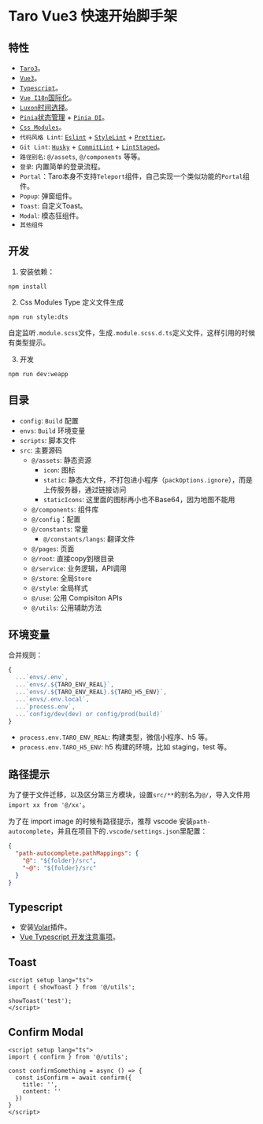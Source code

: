 # Taro Vue3 快速开始脚手架

## 特性

- [`Taro3`](https://taro-docs.jd.com/taro/docs)。
- [`Vue3`](https://vuejs.org/)。
- [`Typescript`](https://www.typescriptlang.org/)。
- [`Vue I18n`国际化](https://vue-i18n.intlify.dev/)。
- [`Luxon`时间选择](https://moment.github.io/luxon/)。
- [`Pinia`状态管理](https://pinia.vuejs.org/) + [`Pinia DI`](https://github.com/ccqgithub/pinia-di)。
- [`Css Modules`](https://github.com/css-modules/css-modules)。
- `代码风格 Lint`: [`Eslint`](https://eslint.org/) + [`StyleLint`](https://stylelint.io/) + [`Prettier`](https://prettier.io/)。
- `Git Lint`: [`Husky`](https://github.com/typicode/husky) + [`CommitLint`](https://github.com/conventional-changelog/commitlint) + [`LintStaged`](https://github.com/okonet/lint-staged)。
- `路径别名`: `@/assets`, `@/components` 等等。
- `登录`: 内置简单的登录流程。
- `Portal`：Taro本身不支持`Teleport`组件，自己实现一个类似功能的`Portal`组件。
- `Popup`: 弹窗组件。
- `Toast`: 自定义Toast。
- `Modal`: 模态狂组件。
- `其他组件`

## 开发

1. 安装依赖：

```
npm install
```

2. Css Modules Type 定义文件生成

```
npm run style:dts
```

自定监听`.module.scss`文件，生成`.module.scss.d.ts`定义文件，这样引用的时候有类型提示。

3. 开发

```
npm run dev:weapp
```

## 目录

- `config`: `Build` 配置
- `envs`: `Build` 环境变量
- `scripts`: 脚本文件
- `src`: 主要源码
  - `@/assets`: 静态资源
    - `icon`: 图标
    - `static`: 静态大文件，不打包进小程序（`packOptions.ignore`），而是上传服务器，通过链接访问
    - `staticIcons`: 这里面的图标再小也不Base64，因为地图不能用
  - `@/components`: 组件库
  - `@/config`：配置
  - `@/constants`: 常量
      - `@/constants/langs`: 翻译文件
  - `@/pages`: 页面
  - `@/root`: 直接copy到根目录
  - `@/service`: 业务逻辑，API调用
  - `@/store`: 全局`Store`
  - `@/style`: 全局样式
  - `@/use`: 公用 Compisiton APIs
  - `@/utils`: 公用辅助方法

## 环境变量

合并规则：

```js
{
  ...`envs/.env`,
  ...`envs/.${TARO_ENV_REAL}`,
  ...`envs/.${TARO_ENV_REAL}.${TARO_H5_ENV}`,
  ...`envs/.env.local`,
  ...`process.env`,
  ...`config/dev(dev) or config/prod(build)`
}
```

- `process.env.TARO_ENV_REAL`: 构建类型，微信小程序、h5 等。
- `process.env.TARO_H5_ENV`: h5 构建的环境，比如 staging，test 等。

## 路径提示

为了便于文件迁移，以及区分第三方模块，设置`src/**`的别名为`@/`，导入文件用`import xx from '@/xx'`。

为了在 import image 的时候有路径提示，推荐 vscode 安装`path-autocomplete`，并且在项目下的`.vscode/settings.json`里配置：

```json
{
  "path-autocomplete.pathMappings": {
    "@": "${folder}/src",
    "~@": "${folder}/src"
  }
}
```

## Typescript

- 安装[Volar](https://marketplace.visualstudio.com/items?itemName=Vue.volar)插件。
- [Vue Typescript 开发注意事项](https://vuejs.org/guide/typescript/overview.html#ide-support)。

## Toast

```vue
<script setup lang="ts">
import { showToast } from '@/utils';

showToast('test');
</script>
```

## Confirm Modal

```vue
<script setup lang="ts">
import { confirm } from '@/utils';

const confirmSomething = async () => {
  const isConfirm = await confirm({
    title: '',
    content: ''
  })
}
</script>
```